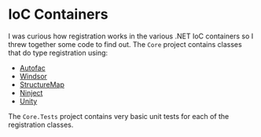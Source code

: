 # IoC Containers

I was curious how registration works in the various .NET IoC containers so I threw together some code to find out. The `Core` project contains classes that do type registration using:

- [Autofac](http://code.google.com/p/autofac/)    
- [Windsor](http://docs.castleproject.org/Default.aspx?Page=MainPage&NS=Windsor&AspxAutoDetectCookieSupport=1)  
- [StructureMap](https://github.com/structuremap/structuremap)  
- [Ninject](http://www.ninject.org/)  
- [Unity](http://unity.codeplex.com/)  

The `Core.Tests` project contains very basic unit tests for each of the registration classes.